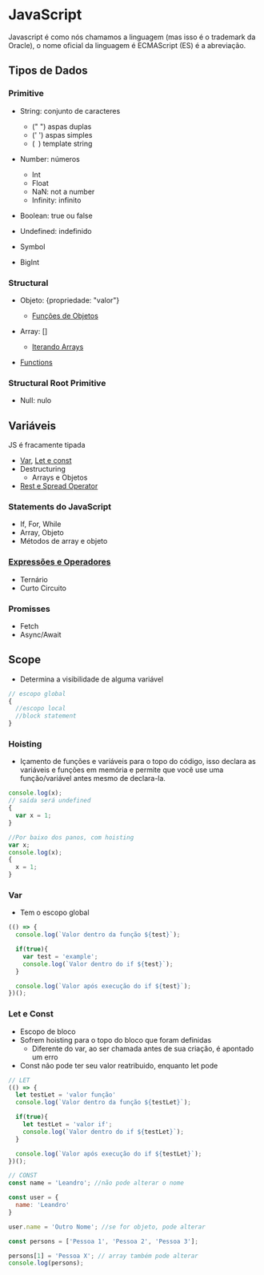# JavaScript
Javascript é como nós chamamos a linguagem (mas isso é o trademark da Oracle), o nome oficial da linguagem é ECMAScript (ES) é a abreviação.

## Tipos de Dados

### Primitive
- String: conjunto de caracteres
  - (" ") aspas duplas
  - (' ') aspas simples
  - (` `) template string

- Number: números
  - Int
  - Float
  - NaN: not a number
  - Infinity: infinito

- Boolean: true ou false

- Undefined: indefinido

- Symbol

- BigInt

### Structural
- Objeto: {propriedade: "valor"}
  - [Funções de Objetos]()

- Array: []
  - [Iterando Arrays]()

- [Functions](functions.md)

### Structural Root Primitive
- Null: nulo

## Variáveis
JS é fracamente tipada
- [Var](#var), [Let e const](#Let-e-Const)
- Destructuring
  - Arrays e Objetos
- [Rest e Spread Operator](rest-spread-operator.md)

### Statements do JavaScript
  - If, For, While
  - Array, Objeto
  - Métodos de array e objeto

### [Expressões e Operadores](expressions_operators.md)
- Ternário
- Curto Circuito

### Promisses
  - Fetch
  - Async/Await

## Scope
- Determina a visibilidade de alguma variável
```js
// escopo global
{
  //escopo local
  //block statement
}
```

### Hoisting
  - Içamento de funções e variáveis para o topo do código, isso declara as variáveis e funções em memória e permite que você use uma função/variável antes mesmo de declara-la.

```js
console.log(x);
// saída será undefined
{
  var x = 1;
}

//Por baixo dos panos, com hoisting
var x;
console.log(x);
{
  x = 1;
}
```

### Var
- Tem o escopo global

```js
(() => {
  console.log(`Valor dentro da função ${test}`);

  if(true){
    var test = 'example';
    console.log(`Valor dentro do if ${test}`);
  }

  console.log(`Valor após execução do if ${test}`);
})();
```

### Let e Const
- Escopo de bloco
- Sofrem hoisting para o topo do bloco que foram definidas
  - Diferente do var, ao ser chamada antes de sua criação, é apontado um erro
- Const não pode ter seu valor reatribuido, enquanto let pode

```js
// LET
(() => {
  let testLet = 'valor função'
  console.log(`Valor dentro da função ${testLet}`);

  if(true){
    let testLet = 'valor if';
    console.log(`Valor dentro do if ${testLet}`);
  }

  console.log(`Valor após execução do if ${testLet}`);
})();

// CONST
const name = 'Leandro'; //não pode alterar o nome

const user = {
  name: 'Leandro'
}

user.name = 'Outro Nome'; //se for objeto, pode alterar

const persons = ['Pessoa 1', 'Pessoa 2', 'Pessoa 3'];

persons[1] = 'Pessoa X'; // array também pode alterar
console.log(persons);
```